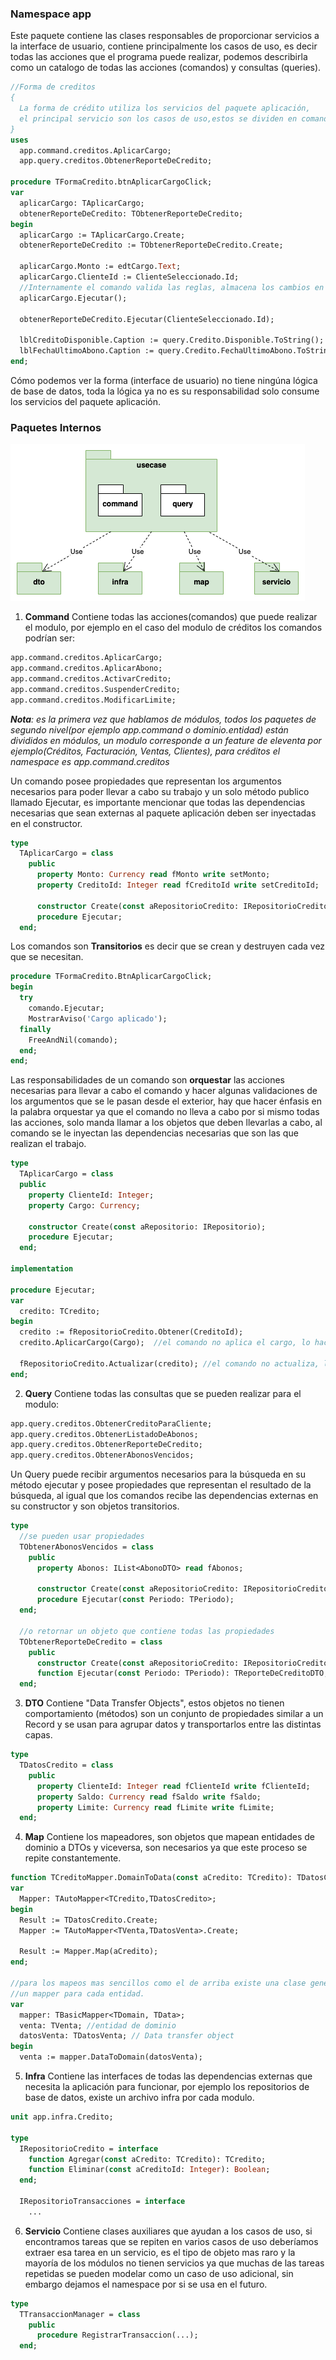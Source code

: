 ### Namespace app

Este paquete contiene las clases responsables de proporcionar servicios a la interface de usuario, contiene principalmente los casos de uso, es decir todas las acciones que el programa puede realizar, podemos describirla como un catalogo de todas las acciones (comandos) y consultas (queries).

```pascal
//Forma de creditos
{ 
  La forma de crédito utiliza los servicios del paquete aplicación, 
  el principal servicio son los casos de uso,estos se dividen en comandos y queries
}
uses
  app.command.creditos.AplicarCargo;
  app.query.creditos.ObtenerReporteDeCredito;

procedure TFormaCredito.btnAplicarCargoClick;
var
  aplicarCargo: TAplicarCargo;
  obtenerReporteDeCredito: TObtenerReporteDeCredito;
begin
  aplicarCargo := TAplicarCargo.Create;
  obtenerReporteDeCredito := TObtenerReporteDeCredito.Create;

  aplicarCargo.Monto := edtCargo.Text;
  aplicarCargo.ClienteId := ClienteSeleccionado.Id;
  //Internamente el comando valida las reglas, almacena los cambios en db y hace todo lo necesario
  aplicarCargo.Ejecutar(); 

  obtenerReporteDeCredito.Ejecutar(ClienteSeleccionado.Id);
  
  lblCreditoDisponible.Caption := query.Credito.Disponible.ToString();
  lblFechaUltimoAbono.Caption := query.Credito.FechaUltimoAbono.ToString();
end;
```

Cómo podemos ver la forma (interface de usuario) no tiene ningúna lógica de base de datos, toda la lógica ya no es su responsabilidad solo consume los servicios del paquete aplicación.

### Paquetes Internos

![](https://raw.githubusercontent.com/bambucode/resources/main/app.png)

1. **Command** Contiene todas las acciones(comandos) que puede realizar el modulo, por ejemplo en el caso del modulo de créditos los comandos podrían ser:
```pascal
app.command.creditos.AplicarCargo;
app.command.creditos.AplicarAbono;
app.command.creditos.ActivarCredito;
app.command.creditos.SuspenderCredito;
app.command.creditos.ModificarLimite;
```

_**Nota**: es la primera vez que hablamos de módulos, todos los paquetes de segundo nivel(por ejemplo app.command o dominio.entidad) están divididos en módulos, un modulo corresponde a un feature de eleventa por ejemplo(Créditos, Facturación, Ventas, Clientes), para créditos el namespace es app.command.creditos_

Un comando posee propiedades que representan los argumentos necesarios para poder llevar a cabo su trabajo y un solo método publico llamado Ejecutar, es importante mencionar que todas las dependencias necesarias que sean externas al paquete aplicación deben ser inyectadas en el constructor.

```pascal
type
  TAplicarCargo = class
    public
      property Monto: Currency read fMonto write setMonto;
      property CreditoId: Integer read fCreditoId write setCreditoId;
      
      constructor Create(const aRepositorioCredito: IRepositorioCredito);
      procedure Ejecutar;
  end;
```

Los comandos son **Transitorios** es decir que se crean y destruyen cada vez que se necesitan.

```pascal
procedure TFormaCredito.BtnAplicarCargoClick;
begin
  try
    comando.Ejecutar;
    MostrarAviso('Cargo aplicado');
  finally
    FreeAndNil(comando);
  end;
end; 
```

Las responsabilidades de un comando son **orquestar** las acciones necesarias para llevar a cabo el comando y hacer algunas validaciones de los argumentos que se le pasan desde el exterior, hay que hacer énfasis en la palabra orquestar ya que el comando no lleva a cabo por si mismo todas las acciones, solo manda llamar a los objetos que deben llevarlas a cabo, al comando se le inyectan las dependencias necesarias que son las que realizan el trabajo.

```pascal
type
  TAplicarCargo = class
  public
    property ClienteId: Integer;
    property Cargo: Currency;

    constructor Create(const aRepositorio: IRepositorio);
    procedure Ejecutar;
  end;

implementation

procedure Ejecutar;
var
  credito: TCredito;
begin
  credito := fRepositorioCredito.Obtener(CreditoId);
  credito.AplicarCargo(Cargo);  //el comando no aplica el cargo, lo hace la entidad credito

  fRepositorioCredito.Actualizar(credito); //el comando no actualiza, lo hace el repositorio  
end;
```

2. **Query** Contiene todas las consultas que se pueden realizar para el modulo:
```pascal
app.query.creditos.ObtenerCreditoParaCliente;
app.query.creditos.ObtenerListadoDeAbonos;
app.query.creditos.ObtenerReporteDeCredito;
app.query.creditos.ObtenerAbonosVencidos;
```

Un Query puede recibir argumentos necesarios para la búsqueda en su método ejecutar y posee propiedades que representan el resultado de la búsqueda, al igual que los comandos recibe las dependencias externas en su constructor y son objetos transitorios.

```pascal
type
  //se pueden usar propiedades
  TObtenerAbonosVencidos = class
    public
      property Abonos: IList<AbonoDTO> read fAbonos;
      
      constructor Create(const aRepositorioCredito: IRepositorioCredito);
      procedure Ejecutar(const Periodo: TPeriodo);
  end;
  
  //o retornar un objeto que contiene todas las propiedades
  TObtenerReporteDeCredito = class
    public      
      constructor Create(const aRepositorioCredito: IRepositorioCredito);
      function Ejecutar(const Periodo: TPeriodo): TReporteDeCreditoDTO;
  end;
```

3. **DTO** Contiene "Data Transfer Objects", estos objetos no tienen comportamiento (métodos) son un conjunto de propiedades similar a un Record y se usan para agrupar datos y transportarlos entre las distintas capas.

```pascal
type
  TDatosCredito = class
    public
      property ClienteId: Integer read fClienteId write fClienteId;
      property Saldo: Currency read fSaldo write fSaldo;
      property Limite: Currency read fLimite write fLimite;
  end;
```

4. **Map** Contiene los mapeadores, son objetos que mapean entidades de dominio a DTOs y viceversa, son necesarios ya que este proceso se repite constantemente.

```pascal
function TCreditoMapper.DomainToData(const aCredito: TCredito): TDatosCredito;
var
  Mapper: TAutoMapper<TCredito,TDatosCredito>;
begin
  Result := TDatosCredito.Create;
  Mapper := TAutoMapper<TVenta,TDatosVenta>.Create;

  Result := Mapper.Map(aCredito);
end;

//para los mapeos mas sencillos como el de arriba existe una clase genérica para que no tengamos que crear
//un mapper para cada entidad.
var
  mapper: TBasicMapper<TDomain, TData>;
  venta: TVenta; //entidad de dominio
  datosVenta: TDatosVenta; // Data transfer object
begin
  venta := mapper.DataToDomain(datosVenta);
```

5. **Infra** Contiene las interfaces de todas las dependencias externas que necesita la aplicación para funcionar, por ejemplo los repositorios de base de datos, existe un archivo infra por cada modulo.

```pascal
unit app.infra.Credito;

type
  IRepositorioCredito = interface
    function Agregar(const aCredito: TCredito): TCredito;
    function Eliminar(const aCreditoId: Integer): Boolean; 
  end;

  IRepositorioTransacciones = interface
    ...
```

6. **Servicio** Contiene clases auxiliares que ayudan a los casos de uso, si encontramos tareas que se repiten en varios casos de uso deberíamos extraer esa tarea en un servicio, es el tipo de objeto mas raro y la mayoría de los módulos no tienen servicios ya que muchas de las tareas repetidas se pueden modelar como un caso de uso adicional, sin embargo dejamos el namespace por si se usa en el futuro.

```pascal
type
  TTransaccionManager = class
    public
      procedure RegistrarTransaccion(...);
  end;
```